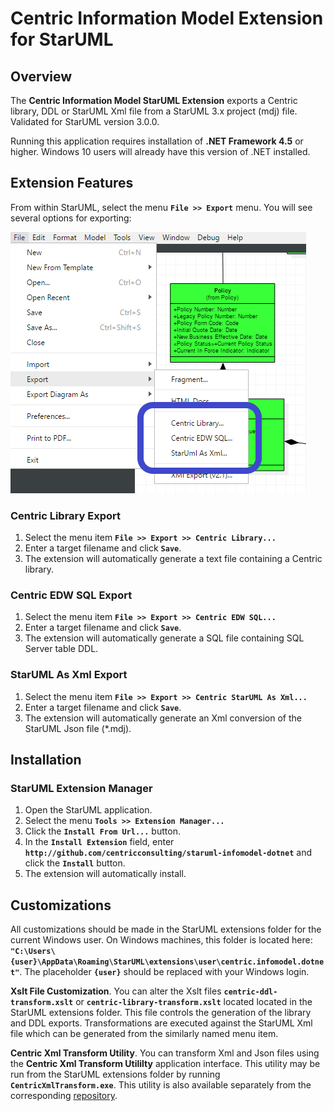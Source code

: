 # Centric Information Model Extension for StarUML
## Overview
The **Centric Information Model StarUML Extension** exports a Centric library, DDL or StarUML Xml file from a StarUML 3.x project (mdj) file. Validated for StarUML version 3.0.0.

Running this application requires installation of **.NET Framework 4.5** or higher. Windows 10 users will already have this version of .NET installed.

## Extension Features
From within StarUML, select the menu **`File >> Export`** menu. You will see several options for exporting:

![alt text](https://github.com/centricconsulting/staruml-infomodel-dotnet/blob/master/menus/screenshot.png "StarUML Export Menu")

### Centric Library Export
1. Select the menu item **`File >> Export >> Centric Library...`**
2. Enter a target filename and click **`Save`**.
3. The extension will automatically generate a text file containing a Centric library.

### Centric EDW SQL Export
1. Select the menu item **`File >> Export >> Centric EDW SQL...`**
2. Enter a target filename and click **`Save`**.
3. The extension will automatically generate a SQL file containing SQL Server table DDL.

### StarUML As Xml Export
1. Select the menu item **`File >> Export >> Centric StarUML As Xml...`**
2. Enter a target filename and click **`Save`**.
3. The extension will automatically generate an Xml conversion of the StarUML Json file (*.mdj).

## Installation
### StarUML Extension Manager
1. Open the StarUML application.
2. Select the menu **`Tools >> Extension Manager...`**
3. Click the **`Install From Url...`** button.
4. In the **`Install Extension`** field, enter **`http://github.com/centricconsulting/staruml-infomodel-dotnet`** and click the **`Install`** button.
5. The extension will automatically install.

## Customizations
All customizations should be made in the StarUML extensions folder for the current Windows user. On Windows machines, this folder is located here: **`"C:\Users\{user}\AppData\Roaming\StarUML\extensions\user\centric.infomodel.dotnet"`**. The placeholder **`{user}`** should be replaced with your Windows login.

**Xslt File Customization**. You can alter the Xslt files **`centric-ddl-transform.xslt`** or **`centric-library-transform.xslt`** located located in the StarUML extensions folder. This file controls the generation of the library and DDL exports. Transformations are executed against the StarUML Xml file which can be generated from the similarly named menu item.

**Centric Xml Transform Utility**. You can transform Xml and Json files using the **Centric Xml Transform Utililty** application interface. This utility may be run from the StarUML extensions folder by running **`CentricXmlTransform.exe`**. This utility is also available separately from the corresponding [repository](https://github.com/centricconsulting/xml-transform-app).